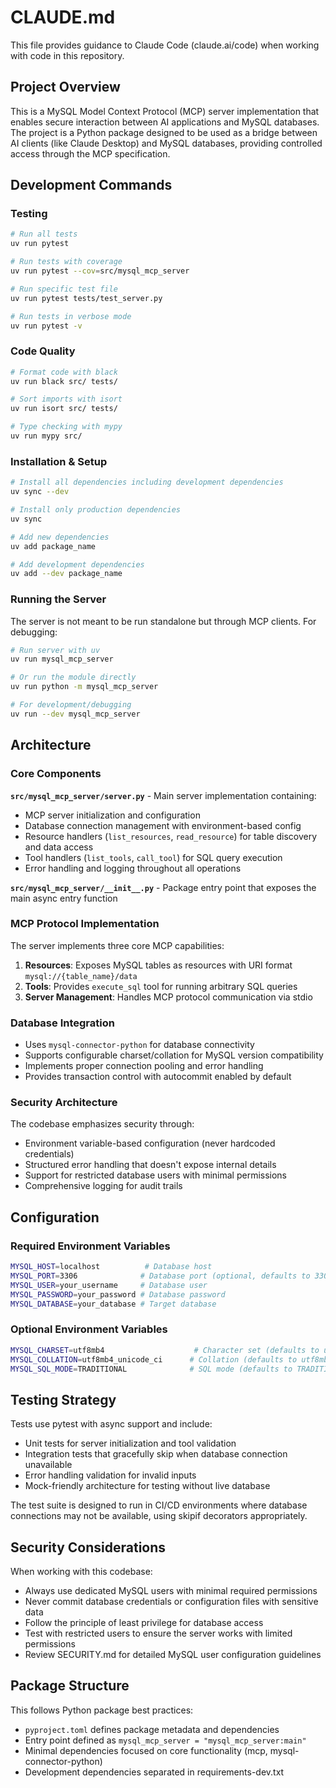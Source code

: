 # CLAUDE.md

This file provides guidance to Claude Code (claude.ai/code) when working with code in this repository.

## Project Overview

This is a MySQL Model Context Protocol (MCP) server implementation that enables secure interaction between AI applications and MySQL databases. The project is a Python package designed to be used as a bridge between AI clients (like Claude Desktop) and MySQL databases, providing controlled access through the MCP specification.

## Development Commands

### Testing
```bash
# Run all tests
uv run pytest

# Run tests with coverage
uv run pytest --cov=src/mysql_mcp_server

# Run specific test file
uv run pytest tests/test_server.py

# Run tests in verbose mode
uv run pytest -v
```

### Code Quality
```bash
# Format code with black
uv run black src/ tests/

# Sort imports with isort
uv run isort src/ tests/

# Type checking with mypy
uv run mypy src/
```

### Installation & Setup
```bash
# Install all dependencies including development dependencies
uv sync --dev

# Install only production dependencies
uv sync

# Add new dependencies
uv add package_name

# Add development dependencies
uv add --dev package_name
```

### Running the Server
The server is not meant to be run standalone but through MCP clients. For debugging:
```bash
# Run server with uv
uv run mysql_mcp_server

# Or run the module directly
uv run python -m mysql_mcp_server

# For development/debugging
uv run --dev mysql_mcp_server
```

## Architecture

### Core Components

**`src/mysql_mcp_server/server.py`** - Main server implementation containing:
- MCP server initialization and configuration
- Database connection management with environment-based config
- Resource handlers (`list_resources`, `read_resource`) for table discovery and data access
- Tool handlers (`list_tools`, `call_tool`) for SQL query execution
- Error handling and logging throughout all operations

**`src/mysql_mcp_server/__init__.py`** - Package entry point that exposes the main async entry function

### MCP Protocol Implementation

The server implements three core MCP capabilities:

1. **Resources**: Exposes MySQL tables as resources with URI format `mysql://{table_name}/data`
2. **Tools**: Provides `execute_sql` tool for running arbitrary SQL queries
3. **Server Management**: Handles MCP protocol communication via stdio

### Database Integration

- Uses `mysql-connector-python` for database connectivity
- Supports configurable charset/collation for MySQL version compatibility
- Implements proper connection pooling and error handling
- Provides transaction control with autocommit enabled by default

### Security Architecture

The codebase emphasizes security through:
- Environment variable-based configuration (never hardcoded credentials)
- Structured error handling that doesn't expose internal details
- Support for restricted database users with minimal permissions
- Comprehensive logging for audit trails

## Configuration

### Required Environment Variables
```bash
MYSQL_HOST=localhost          # Database host
MYSQL_PORT=3306              # Database port (optional, defaults to 3306)
MYSQL_USER=your_username     # Database user
MYSQL_PASSWORD=your_password # Database password
MYSQL_DATABASE=your_database # Target database
```

### Optional Environment Variables
```bash
MYSQL_CHARSET=utf8mb4                    # Character set (defaults to utf8mb4)
MYSQL_COLLATION=utf8mb4_unicode_ci      # Collation (defaults to utf8mb4_unicode_ci)
MYSQL_SQL_MODE=TRADITIONAL              # SQL mode (defaults to TRADITIONAL)
```

## Testing Strategy

Tests use pytest with async support and include:
- Unit tests for server initialization and tool validation
- Integration tests that gracefully skip when database connection unavailable
- Error handling validation for invalid inputs
- Mock-friendly architecture for testing without live database

The test suite is designed to run in CI/CD environments where database connections may not be available, using skipif decorators appropriately.

## Security Considerations

When working with this codebase:
- Always use dedicated MySQL users with minimal required permissions
- Never commit database credentials or configuration files with sensitive data
- Follow the principle of least privilege for database access
- Test with restricted users to ensure the server works with limited permissions
- Review SECURITY.md for detailed MySQL user configuration guidelines

## Package Structure

This follows Python package best practices:
- `pyproject.toml` defines package metadata and dependencies
- Entry point defined as `mysql_mcp_server = "mysql_mcp_server:main"`
- Minimal dependencies focused on core functionality (mcp, mysql-connector-python)
- Development dependencies separated in requirements-dev.txt

